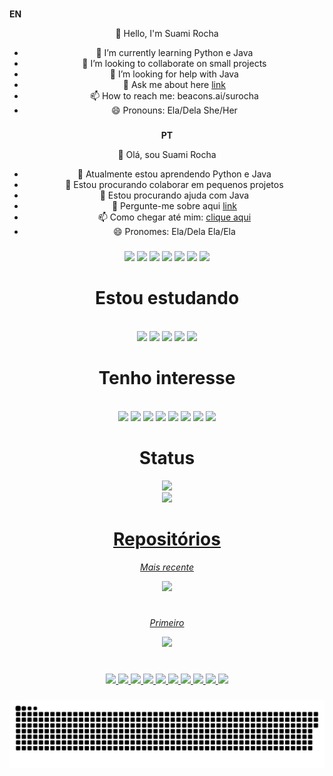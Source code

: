 ###
<b>EN</b><center>👋 Hello, I'm Suami Rocha
- 🌱 I’m currently learning Python e Java
- 👯 I’m looking to collaborate on small projects
- 🤔 I’m looking for help with Java
- 💬 Ask me about here [link](https://github.com/suamirocha/suamirocha/issues)
- 📫 How to reach me: beacons.ai/surocha
- 😄 Pronouns: Ela/Dela She/Her
###
<b>PT</b><center>
 👋 Olá, sou Suami Rocha
- 🌱 Atualmente estou aprendendo Python e Java
- 👯 Estou procurando colaborar em pequenos projetos
- 🤔 Estou procurando ajuda com Java
- 💬 Pergunte-me sobre aqui [link](https://github.com/suamirocha/suamirocha/issues)
- 📫 Como chegar até mim: [clique aqui](https://beacons.ai/surocha/home)
- 😄 Pronomes: Ela/Dela Ela/Ela

###


<div align=""> 
  <a href="https://instagram.com/suamisz" target="_blank"><img src="https://img.shields.io/badge/-Instagram-%23E4405F?style=for-the-badge&logo=instagram&logoColor=white" target="_blank"></a>
  <a href="https://tiktok.com/suamisz" target="_blank"><img src="https://img.shields.io/badge/TikTok-000000?style=for-the-badge&logo=tiktok&logoColor=white" target="_blank"></a>
  <a href="https://www.twitch.tv/suamirocha" target="_blank"><img src="https://img.shields.io/badge/Twitch-9146FF?style=for-the-badge&logo=twitch&logoColor=white" target="_blank"></a> 
 <a href="https://discord.gg/suamisz#5008" target="_blank"><img src="https://img.shields.io/badge/Discord-7289DA?style=for-the-badge&logo=discord&logoColor=white" target="_blank"></a> 
  <a href = "mailto:suamirochati@gmail.com"><img src="https://img.shields.io/badge/-Gmail-%23333?style=for-the-badge&logo=gmail&logoColor=white" target="_blank"></a>
  <a href="https://www.linkedin.com/in/suamievelin" target="_blank"><img src="https://img.shields.io/badge/-LinkedIn-%230077B5?style=for-the-badge&logo=linkedin&logoColor=white" target="_blank"></a> 
  <a href="https://codepen.io/suamirocha" target="_blank"><img src="https://img.shields.io/badge/Codepen-000000?style=for-the-badge&logo=codepen&logoColor=white" target="_blank"></a>
 <a href="https://www.hackerrank.com/suamirochati" target="_blank"><https://img.shields.io/badge/-Hackerrank-2EC866?style=for-the-badge&logo=HackerRank&logoColor=white></a>
 <a href="https://dev.to/suamirocha" target="_blank"><https://img.shields.io/badge/dev.to-0A0A0A?style=for-the-badge&logo=devdotto&logoColor=white></a>
</div>

###


# Estou estudando
<div style="display: inline_block"><br>
  <img src="https://img.shields.io/badge/Java-ED8B00?style=for-the-badge&logo=java&logoColor=white">
  <img src="https://img.shields.io/badge/Python-14354C?style=for-the-badge&logo=python&logoColor=white">
  <img src="https://img.shields.io/badge/HTML5-E34F26?style=for-the-badge&logo=html5&logoColor=white">
  <img src="https://img.shields.io/badge/CSS3-1572B6?style=for-the-badge&logo=css3&logoColor=white">
  <img src="https://img.shields.io/badge/C%2B%2B-00599C?style=for-the-badge&logo=c%2B%2B&logoColor=white">
</div>

###


# Tenho interesse
<div style="display: inline_block"><br>
  <img src="https://img.shields.io/badge/JavaScript-F7DF1E?style=for-the-badge&logo=javascript&logoColor=black">
  <img src="https://img.shields.io/badge/React_Native-20232A?style=for-the-badge&logo=react&logoColor=61DAFB">
  <img src="https://img.shields.io/badge/React-20232A?style=for-the-badge&logo=react&logoColor=61DAFB">
  <img src="https://img.shields.io/badge/Django-092E20?style=for-the-badge&logo=django&logoColor=white">
  <img src="https://img.shields.io/badge/TypeScript-007ACC?style=for-the-badge&logo=typescript&logoColor=white">
  <img src="https://img.shields.io/badge/AngularJS-E23237?style=for-the-badge&logo=angularjs&logoColor=white">
  <img src="https://img.shields.io/badge/Ruby_on_Rails-CC0000?style=for-the-badge&logo=ruby-on-rails&logoColor=white">
  <img src="https://img.shields.io/badge/Vue.js-35495E?style=for-the-badge&logo=vue.js&logoColor=4FC08D">
</div>

###
# Status
<div align="center">
  <a href="https://github.com/suamirocha">
  <img height="150em" src="https://github-readme-stats.vercel.app/api?username=suamirocha&show_icons=true&theme=jolly&include_all_commits=true&count_private=true"/>
 <div align="center">
   <a href="https://github.com/suamirocha">
   <img height="150em" src="https://github-readme-stats.vercel.app/api/top-langs/?username=suamirocha&langs_count=10&theme=jolly"/>
     </div>


###
   
# Repositórios

_Mais recente_  
<div>   
<a href="https://github.com/suamirocha">
<img height="150em" src="https://github-readme-stats.vercel.app/api/pin/?username=suamirocha&repo=Quebec-JAVA-Intellij-teste&theme=jolly"/>
</div>

#

_Primeiro_
<div>
<a href="https://github.com/suamirocha">
<img height="130em" src="https://github-readme-stats.vercel.app/api/pin/?username=suamirocha&repo=Rocketseat_Maratona_Explorer_3&theme=jolly"/>
</div>

###


<div style="display: inline_block"><br>
  <img src="https://img.shields.io/badge/Python-14354C?style=for-the-badge&logo=python&logoColor=white">
  <img src="https://img.shields.io/badge/HTML5-E34F26?style=for-the-badge&logo=html5&logoColor=white">
  <img src="https://img.shields.io/badge/CSS3-1572B6?style=for-the-badge&logo=css3&logoColor=white">
  <img src="https://img.shields.io/badge/JavaScript-F7DF1E?style=for-the-badge&logo=javascript&logoColor=black">
  <img src="https://img.shields.io/badge/C%2B%2B-00599C?style=for-the-badge&logo=c%2B%2B&logoColor=white">
  <img src="https://img.shields.io/badge/Java-ED8B00?style=for-the-badge&logo=java&logoColor=white">
  <img src="https://img.shields.io/badge/React_Native-20232A?style=for-the-badge&logo=react&logoColor=61DAFB">
  <img src="https://img.shields.io/badge/React-20232A?style=for-the-badge&logo=react&logoColor=61DAFB">
  <img src="https://img.shields.io/badge/Django-092E20?style=for-the-badge&logo=django&logoColor=white">
  <img src="https://img.shields.io/badge/TypeScript-007ACC?style=for-the-badge&logo=typescript&logoColor=white">
</div>
  
###
 
 ![Snake animation](https://github.com/suamirocha/suamirocha/blob/output/github-contribution-grid-snake.svg)
 
</div>
